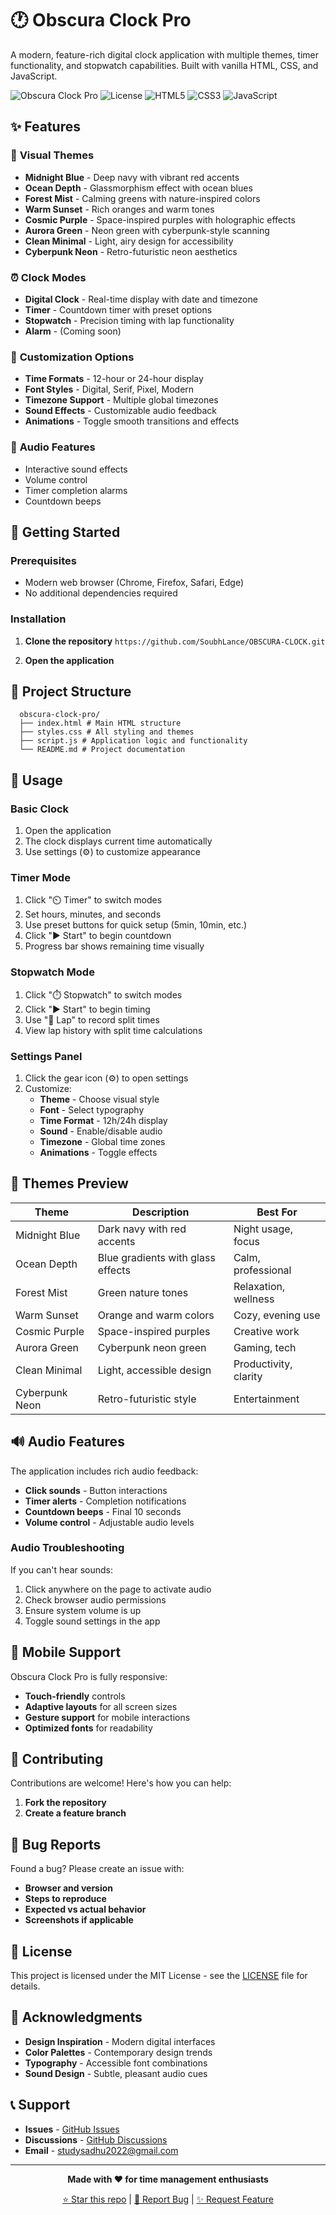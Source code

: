 # 🕐 Obscura Clock Pro

A modern, feature-rich digital clock application with multiple themes, timer functionality, and stopwatch capabilities. Built with vanilla HTML, CSS, and JavaScript.

![Obscura Clock Pro](https://img.shields.io/badge/Version-1.0.0-blue.svg)
![License](https://img.shields.io/badge/License-MIT-green.svg)
![HTML5](https://img.shields.io/badge/HTML5-E34F26?logo=html5&logoColor=white)
![CSS3](https://img.shields.io/badge/CSS3-1572B6?logo=css3&logoColor=white)
![JavaScript](https://img.shields.io/badge/JavaScript-F7DF1E?logo=javascript&logoColor=black)

## ✨ Features

### 🎨 **Visual Themes**
- **Midnight Blue** - Deep navy with vibrant red accents
- **Ocean Depth** - Glassmorphism effect with ocean blues
- **Forest Mist** - Calming greens with nature-inspired colors
- **Warm Sunset** - Rich oranges and warm tones
- **Cosmic Purple** - Space-inspired purples with holographic effects
- **Aurora Green** - Neon green with cyberpunk-style scanning
- **Clean Minimal** - Light, airy design for accessibility
- **Cyberpunk Neon** - Retro-futuristic neon aesthetics

### ⏰ **Clock Modes**
- **Digital Clock** - Real-time display with date and timezone
- **Timer** - Countdown timer with preset options
- **Stopwatch** - Precision timing with lap functionality
- **Alarm** - (Coming soon)

### 🔧 **Customization Options**
- **Time Formats** - 12-hour or 24-hour display
- **Font Styles** - Digital, Serif, Pixel, Modern
- **Timezone Support** - Multiple global timezones
- **Sound Effects** - Customizable audio feedback
- **Animations** - Toggle smooth transitions and effects

### 🎵 **Audio Features**
- Interactive sound effects
- Volume control
- Timer completion alarms
- Countdown beeps

## 🚀 Getting Started

### Prerequisites
- Modern web browser (Chrome, Firefox, Safari, Edge)
- No additional dependencies required

### Installation

1. **Clone the repository**
   ```https://github.com/SoubhLance/OBSCURA-CLOCK.git```

2. **Open the application**


## 📁 Project Structure
```
  obscura-clock-pro/
  ├── index.html # Main HTML structure
  ├── styles.css # All styling and themes
  ├── script.js # Application logic and functionality
  └── README.md # Project documentation
```


## 🎯 Usage

### Basic Clock
1. Open the application
2. The clock displays current time automatically
3. Use settings (⚙️) to customize appearance

### Timer Mode
1. Click "⏲️ Timer" to switch modes
2. Set hours, minutes, and seconds
3. Use preset buttons for quick setup (5min, 10min, etc.)
4. Click "▶️ Start" to begin countdown
5. Progress bar shows remaining time visually

### Stopwatch Mode
1. Click "⏱️ Stopwatch" to switch modes
2. Click "▶️ Start" to begin timing
3. Use "📍 Lap" to record split times
4. View lap history with split time calculations

### Settings Panel
1. Click the gear icon (⚙️) to open settings
2. Customize:
   - **Theme** - Choose visual style
   - **Font** - Select typography
   - **Time Format** - 12h/24h display
   - **Sound** - Enable/disable audio
   - **Timezone** - Global time zones
   - **Animations** - Toggle effects

## 🎨 Themes Preview

| Theme | Description | Best For |
|-------|-------------|----------|
| Midnight Blue | Dark navy with red accents | Night usage, focus |
| Ocean Depth | Blue gradients with glass effects | Calm, professional |
| Forest Mist | Green nature tones | Relaxation, wellness |
| Warm Sunset | Orange and warm colors | Cozy, evening use |
| Cosmic Purple | Space-inspired purples | Creative work |
| Aurora Green | Cyberpunk neon green | Gaming, tech |
| Clean Minimal | Light, accessible design | Productivity, clarity |
| Cyberpunk Neon | Retro-futuristic style | Entertainment |

## 🔊 Audio Features

The application includes rich audio feedback:
- **Click sounds** - Button interactions
- **Timer alerts** - Completion notifications
- **Countdown beeps** - Final 10 seconds
- **Volume control** - Adjustable audio levels

### Audio Troubleshooting
If you can't hear sounds:
1. Click anywhere on the page to activate audio
2. Check browser audio permissions
3. Ensure system volume is up
4. Toggle sound settings in the app

## 📱 Mobile Support

Obscura Clock Pro is fully responsive:
- **Touch-friendly** controls
- **Adaptive layouts** for all screen sizes
- **Gesture support** for mobile interactions
- **Optimized fonts** for readability


## 🤝 Contributing

Contributions are welcome! Here's how you can help:

1. **Fork the repository**
2. **Create a feature branch**


## 🐛 Bug Reports

Found a bug? Please create an issue with:
- **Browser and version**
- **Steps to reproduce**
- **Expected vs actual behavior**
- **Screenshots if applicable**

## 📄 License

This project is licensed under the MIT License - see the [LICENSE](LICENSE) file for details.

## 🙏 Acknowledgments

- **Design Inspiration** - Modern digital interfaces
- **Color Palettes** - Contemporary design trends
- **Typography** - Accessible font combinations
- **Sound Design** - Subtle, pleasant audio cues

## 📞 Support

- **Issues** - [GitHub Issues](https://github.com/soubhlance/obscura-clock-pro/issues)
- **Discussions** - [GitHub Discussions](https://github.com/soubhlance/obscura-clock-pro/discussions)
- **Email** - studysadhu2022@gmail.com

---

<div align="center">

**Made with ❤️ for time management enthusiasts**

[⭐ Star this repo](https://github.com/yourusername/obscura-clock-pro) | [🐛 Report Bug](https://github.com/yourusername/obscura-clock-pro/issues) | [✨ Request Feature](https://github.com/yourusername/obscura-clock-pro/issues)

</div>

